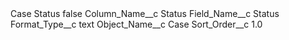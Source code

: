 <?xml version="1.0" encoding="UTF-8"?>
<CustomMetadata xmlns="http://soap.sforce.com/2006/04/metadata" xmlns:xsi="http://www.w3.org/2001/XMLSchema-instance" xmlns:xsd="http://www.w3.org/2001/XMLSchema">
    <label>Case Status</label>
    <protected>false</protected>
    <values>
        <field>Column_Name__c</field>
        <value xsi:type="xsd:string">Status</value>
    </values>
    <values>
        <field>Field_Name__c</field>
        <value xsi:type="xsd:string">Status</value>
    </values>
    <values>
        <field>Format_Type__c</field>
        <value xsi:type="xsd:string">text</value>
    </values>
    <values>
        <field>Object_Name__c</field>
        <value xsi:type="xsd:string">Case</value>
    </values>
    <values>
        <field>Sort_Order__c</field>
        <value xsi:type="xsd:double">1.0</value>
    </values>
</CustomMetadata>

